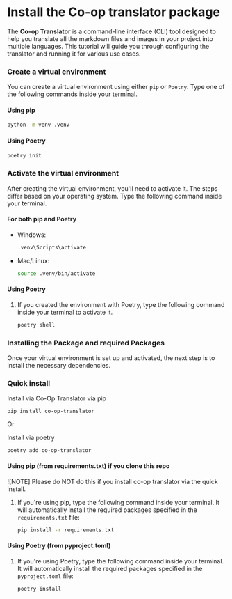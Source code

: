 # Install the Co-op translator package

The **Co-op Translator** is a command-line interface (CLI) tool designed to help you translate all the markdown files and images in your project into multiple languages. This tutorial will guide you through configuring the translator and running it for various use cases.

### Create a virtual environment

You can create a virtual environment using either `pip` or `Poetry`. Type one of the following commands inside your terminal.

#### Using pip

```bash
python -m venv .venv
```

#### Using Poetry

```bash
poetry init
```

### Activate the virtual environment

After creating the virtual environment, you'll need to activate it. The steps differ based on your operating system. Type the following command inside your terminal.

#### For both pip and Poetry

- Windows:

    ```bash
    .venv\Scripts\activate
    ```

- Mac/Linux:

    ```bash
    source .venv/bin/activate
    ```

#### Using Poetry

1. If you created the environment with Poetry, type the following command inside your terminal to activate it.

    ```bash
    poetry shell
    ```

### Installing the Package and required Packages

Once your virtual environment is set up and activated, the next step is to install the necessary dependencies.

### Quick install

Install via Co-Op Translator via pip

```
pip install co-op-translator
```
Or 

Install via poetry
```
poetry add co-op-translator
```

#### Using pip (from requirements.txt) if you clone this repo 

![NOTE] Please do NOT do this if you install co-op translator via the quick install.

1. If you're using pip, type the following command inside your terminal. It will automatically install the required packages specified in the `requirements.txt` file:

    ```bash
    pip install -r requirements.txt
    ```

#### Using Poetry (from pyproject.toml)

1. If you're using Poetry, type the following command inside your terminal. It will automatically install the required packages specified in the `pyproject.toml` file:

    ```bash
    poetry install
    ```
